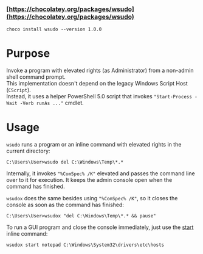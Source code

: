 ### [https://chocolatey.org/packages/wsudo](https://chocolatey.org/packages/wsudo)

    choco install wsudo --version 1.0.0

# Purpose

Invoke a program with elevated rights (as Administrator) from a non-admin shell command prompt.<br>
This implementation doesn't depend on the legacy Windows Script Host (`CScript`).<br>
Instead, it uses a helper PowerShell 5.0 script that invokes `"Start-Process -Wait -Verb runAs ..."` cmdlet.

# Usage

`wsudo` runs a program or an inline command with elevated rights in the current directory:

    C:\Users\User>wsudo del C:\Windows\Temp\*.* 

Internally, it invokes `"%ComSpec% /K"` elevated and passes the command line over to it for execution. It keeps the admin console open when the command has finished.

`wsudox` does the same besides using `"%ComSpec% /K"`, so it closes the console as soon as the command has finished:

    C:\Users\User>wsudox "del C:\Windows\Temp\*.* && pause"

To run a GUI program and close the console immediately, just use the [start](https://docs.microsoft.com/en-us/windows-server/administration/windows-commands/start) inline command:

    wsudox start notepad C:\Windows\System32\drivers\etc\hosts 
